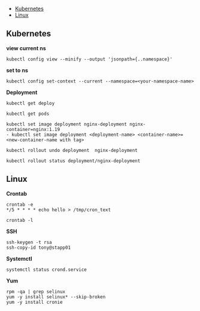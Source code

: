 

- [Kubernetes](#kubernetes)
- [Linux](#linux)



## Kubernetes

**view current ns**
```
kubectl config view --minify --output 'jsonpath={..namespace}'  
```
**set to ns**
```
kubectl config set-context --current --namespace=<your-namespace-name>
```
**Deployment**
```
kubectl get deploy

kubectl get pods

kubectl set image deployment nginx-deployment nginx-container=nginx:1.19
- kubectl set image deployment <deployment-name> <container-name>=<new-container-name with tag>

kubectl rollout undo deployment  nginx-deployment

kubectl rollout status deployment/nginx-deployment

```
## Linux

**Crontab**

```
crontab -e
*/5 * * * * echo hello > /tmp/cron_text

crontab -l

```

**SSH**

```
ssh-keygen -t rsa
ssh-copy-id tony@stapp01

```

**Systemctl**

```
systemctl status crond.service

```


**Yum**

```
rpm -qa | grep selinux
yum -y install selinux* --skip-broken
yum -y install cronie

```

